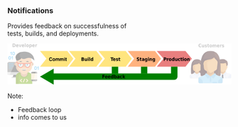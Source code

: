 ### Notifications

Provides feedback on successfulness of<br/>tests, builds, and deployments.

![Pipeline - Feedback](img/pipeline-feedback.svg) <!-- .element: style="border:0;background-color:inherit;box-shadow:none;height:3em" -->

Note:
* Feedback loop
* info comes to us
